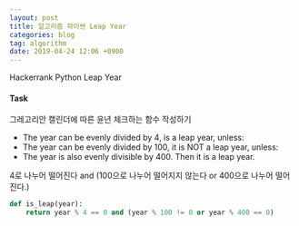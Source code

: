 ```yaml
---
layout: post
title: 알고리즘 파이썬 Leap Year
categories: blog
tag: algorithm
date: 2019-04-24 12:06 +0900
---
```

Hackerrank Python Leap Year

#### Task

그레고리안 캘린더에 따른 윤년 체크하는 함수 작성하기

- The year can be evenly divided by 4, is a leap year, unless:
- The year can be evenly divided by 100, it is NOT a leap year, unless:
- The year is also evenly divisible by 400. Then it is a leap year.


4로 나누어 떨어진다 and (100으로 나누어 떨어지지 않는다 or 400으로 나누어 떨어진다.)


```py
def is_leap(year):
    return year % 4 == 0 and (year % 100 != 0 or year % 400 == 0)
```

